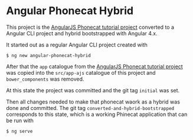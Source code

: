 # Angular Phonecat Hybrid

This project is the [AngularJS Phonecat tutorial project](https://github.com/angular/angular-phonecat)
converted to a Angular CLI project and hybrid bootstrapped with Angular 4.x.

It started out as a regular Angular CLI project created with

    $ ng new angular-phonecat-hybrid
    
After that the `app` catalogue from the [AngularJS Phonecat tutorial project](https://github.com/angular/angular-phonecat)
was copied into the `src/app-ajs` catalogue of this project and `bower_components` was removed.

At this state the project was committed and the git tag `initial` was set. 

Then all changes needed to make that phonecat waork as a hybrid was done
and committed. The git tag `converted-and-hybrid-bootstrapped` corresponds
to this state, which is a working Phinecat application that can be run with

    $ ng serve
    
